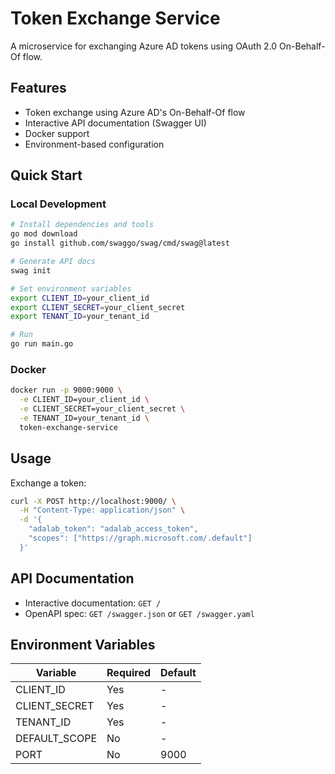# Token Exchange Service

A microservice for exchanging Azure AD tokens using OAuth 2.0 On-Behalf-Of flow.

## Features
- Token exchange using Azure AD's On-Behalf-Of flow
- Interactive API documentation (Swagger UI)
- Docker support
- Environment-based configuration

## Quick Start

### Local Development
```bash
# Install dependencies and tools
go mod download
go install github.com/swaggo/swag/cmd/swag@latest

# Generate API docs
swag init

# Set environment variables
export CLIENT_ID=your_client_id
export CLIENT_SECRET=your_client_secret
export TENANT_ID=your_tenant_id

# Run
go run main.go
```

### Docker
```bash
docker run -p 9000:9000 \
  -e CLIENT_ID=your_client_id \
  -e CLIENT_SECRET=your_client_secret \
  -e TENANT_ID=your_tenant_id \
  token-exchange-service
```

## Usage

Exchange a token:
```bash
curl -X POST http://localhost:9000/ \
  -H "Content-Type: application/json" \
  -d '{
    "adalab_token": "adalab_access_token",
    "scopes": ["https://graph.microsoft.com/.default"]
  }'
```

## API Documentation
- Interactive documentation: `GET /` 
- OpenAPI spec: `GET /swagger.json` or `GET /swagger.yaml`

## Environment Variables

| Variable | Required | Default |
|----------|----------|---------|
| CLIENT_ID | Yes | - |
| CLIENT_SECRET | Yes | - |
| TENANT_ID | Yes | - |
| DEFAULT_SCOPE | No | - |
| PORT | No | 9000 |
